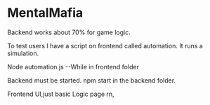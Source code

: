 # MentalMafia

Backend works about 70% for game logic.

To test users I have a script on frontend called automation. It runs a simulation.

Node automation.js --While in frontend folder

Backend must be started. npm start in the backend folder.

Frontend UI,just basic Logic page rn, 
